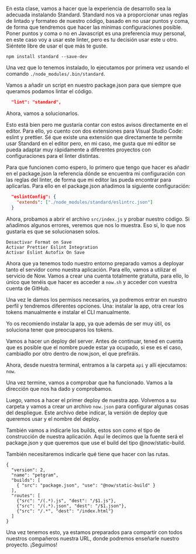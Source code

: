 En esta clase, vamos a hacer que la experiencia de desarrollo sea la adecuada instalando Standard. Standard nos va a proporcionar unas reglas de lintado y formateo de nuestro código, basado en no usar puntos y coma, de forma que tendremos que hacer las minimas configuraciones posible. Poner puntos y coma o no en Javascript es una preferencia muy personal, en este caso voy a usar este linter, pero es tu decisión usar este u otro. Siéntete libre de usar el que más te guste.

```
npm install standard --save-dev
```

Una vez que lo tenemos instalado, lo ejecutamos por primera vez usando el comando `./node_modules/.bin/standard`.

Vamos a añadir un script en nuestro package.json para que siempre que queramos podamos lintar el código.

```json
  "lint": "standard",
```

Ahora, vamos a solucionarlos.

Esto está bien pero me gustaría contar con estos avisos directamente en el editor. Para ello, yo cuento con dos extensiones para Visual Studio Code: eslint y prettier. Sé que existe una extensión que directamente te permite usar Standard en el editor pero, en mi caso, me gusta que mi editor se pueda adaptar muy rápidamente a diferentes proyectos con configuraciones para el linter distintas.

Para que funcionen como espero, lo primero que tengo que hacer es añadir en el package.json la referencia dónde se encuentra mi configuración con las reglas del linter, de forma que mi editor las pueda encontrar para aplicarlas. Para ello en el package.json añadimos la siguiente configuración:

```json
  "eslintConfig": {
    "extends": ["./node_modules/standard/eslintrc.json"]
  }
```

Ahora, probamos a abrir el archivo `src/index.js` y probar nuestro código. Si añadimos algunos errores, veremos que nos lo muestra. Eso sí, lo que nos gustaría es que se solucionasen solos.

```
Desactivar Format on Save
Activar Prettier Eslint Integration
Activar Eslint Autofix On Save
```

Ahora que ya tenemos todo nuestro entorno preparado vamos a deployar tanto el servidor como nuestra aplicación. Para ello, vamos a utilizar el servicio de Now. Vamos a crear una cuenta totalmente gratuita, para ello, lo único que tenéis que hacer es acceder a `now.sh` y acceder con vuestra cuenta de GitHub.

Una vez le damos los permisos necesarios, ya podremos entrar en nuestro perfil y tendremos diferentes opciones. Una: instalar la app, otra crear los tokens manualmente e instalar el CLI manualmente.

Yo os recomiendo instalar la app, ya que además de ser muy útil, os soluciona tener que preocuparos los tokens.

Vamos a hacer un deploy del server. Antes de continuar, tened en cuenta que es posible que el nombre puede estar ya ocupado, si ese es el caso, cambiadlo por otro dentro de now.json, el que prefiráis.

Ahora, desde nuestra terminal, entramos a la carpeta `api` y allí ejecutamos:
`now`.

Una vez termine, vamos a comprobar que ha funcionado. Vamos a la dirección que nos ha dado y comprobamos.

Luego, vamos a hacer el primer deploy de nuestra app. Volvemos a su carpeta y vamos a crear un archivo `now.json` para configurar algunas cosas del despliegue. Este archivo debe indicar, la versión de deploy que queremos usar y el nombre del deploy.

También vamos a indicarle los builds, estos son como el tipo de construcción de nuestra aplicación. Aquí le decimos que la fuente será el package.json y que queremos que use el build del tipo @now/static-build.

También necesitaremos indicarle qué tiene que hacer con las rutas.
```
{
  "version": 2,
  "name": "petgram",
  "builds": [
    { "src": "package.json", "use": "@now/static-build" }
  ],
  "routes": [
    {"src": "/(.*).js", "dest": "/$1.js"},
    {"src": "/(.*).json", "dest": "/$1.json"},
    {"src": "/.*", "dest": "/index.html"}
  ]
}
```

Una vez tenemos esto, ya estamos preparados para compartir con todos nuestros compañeros nuestra URL, donde podremos enseñarle nuestro proyecto. ¡Seguimos!